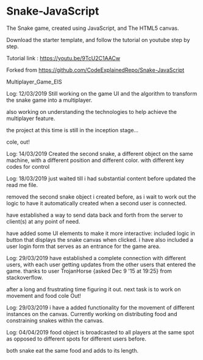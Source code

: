 # Snake-JavaScript

The Snake game, created using JavaScript, and The HTML5 canvas.

Download the starter template, and follow the tutorial on youtube step by step.

Tutorial link : https://youtu.be/9TcU2C1AACw

Forked from https://github.com/CodeExplainedRepo/Snake-JavaScript

Multiplayer_Game_EIS

Log: 12/03/2019
Still working on the game UI and the algorithm to transform the snake game into a multiplayer.

also working on understanding the technologies to help achieve the multiplayer feature.

the project at this time is still in the inception stage...

cole, out!

Log: 14/03/2019
Created the second snake, a different object on the same machine, with a different position and different color.
with different key codes for control

Log: 18/03/2019
just waited till i had substantial content before updated the read me file.

removed the second snake object i created before, as i wait to work out the logic to have it automatically created when a second user is connected.

have established a way to send data back and forth from the server to client(s) at any point of need.

have added some UI elements to make it more interactive:
included logic in button that displays the snake canvas when clicked.
i have also included a user login form that serves as an entrance for the game area.

Log: 29/03/2019
have established a complete connection with different users, with each user getting updates from the other users that entered the game.
thanks to user TrojanHorse {asked Dec 9 '15 at 19:25} from stackoverflow.

after a long and frustrating time figuring it out.
next task is to work on movement and food
cole Out!

Log: 29/03/2019
i have a added functionality for the movement of different instances on the canvas.
Currently working on distributing food and constraining snakes within the canvas.

Log: 04/04/2019
food object is broadcasted to all players at the same spot as opposed to different spots for different users before.

both snake eat the same food and adds to its length.
